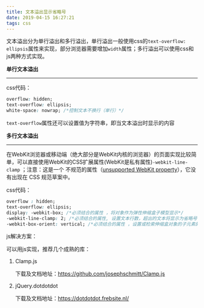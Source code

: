 ```yaml
---
title: 文本溢出显示省略号
date: 2019-04-15 16:27:21
tags: css
---
```


文本溢出分为单行溢出和多行溢出，单行溢出一般使用css的`text-overflow: ellipsis`属性来实现，部分浏览器需要增加`width`属性；多行溢出可以使用css和js两种方式实现。

**单行文本溢出**

------

css代码：

```css
overflow: hidden;
text-overflow: ellipsis;
white-space: nowrap; /*控制文本不换行（单行）*/
```

`text-overflow`属性还可以设置值为字符串，即当文本溢出时显示的内容

<!-- More -->

**多行文本溢出**

------

在WebKit浏览器或移动端（绝大部分是WebKit内核的浏览器）的页面实现比较简单，可以直接使用WebKit的CSS扩展属性(WebKit是私有属性)`-webkit-line-clamp` ；注意：这是一个 不规范的属性（[unsupported WebKit property](http://developer.apple.com/safari/library/documentation/AppleApplications/Reference/SafariCSSRef/Articles/StandardCSSProperties.html#//apple_ref/doc/uid/TP30001266-UnsupportedProperties)），它没有出现在 CSS 规范草案中。

css代码：

```css
overflow : hidden;
text-overflow: ellipsis;
display: -webkit-box; /*必须结合的属性 ，将对象作为弹性伸缩盒子模型显示*/
-webkit-line-clamp: 2; /*必须结合的属性, 设置文本行数，超出的文本将显示为省略号*/
-webkit-box-orient: vertical; /*必须结合的属性 ，设置或检索伸缩盒对象的子元素的排列方式*/
```

js解决方案：

可以用js实现，推荐几个成熟的库：

1. Clamp.js

   下载及文档地址：https://github.com/josephschmitt/Clamp.js

2. jQuery.dotdotdot

   下载及文档地址：https://dotdotdot.frebsite.nl/
